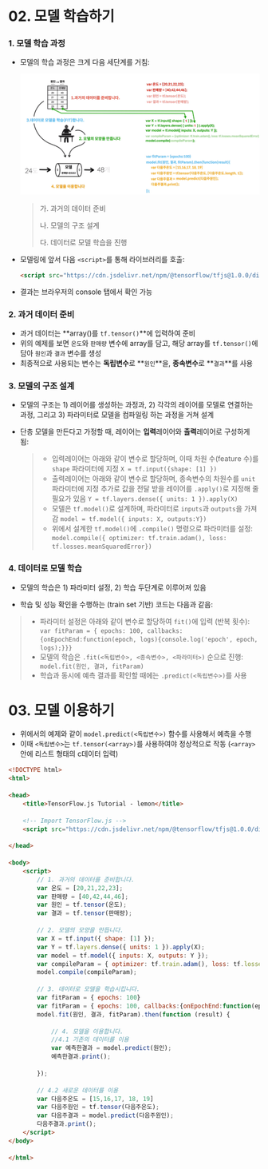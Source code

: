 # 02. 모델 학습하기

### 1. 모델 학습 과정

- 모델의 학습 과정은 크게 다음 세단계를 거침:

  ![](modeling.PNG)

  > 가. 과거의 데이터 준비
  >
  > 나. 모델의 구조 설계
  >
  > 다. 데이터로 모델 학습을 진행
  
- 모델링에 앞서 다음 `<script>`를 통해 라이브러리를 호출:

  ```html
  <script src="https://cdn.jsdelivr.net/npm/@tensorflow/tfjs@1.0.0/dist/tf.min.js"></script>
  ```

- 결과는 브라우저의 console 탭에서 확인 가능

### 2. 과거 데이터 준비

- 과거 데이터는 **array()를 `tf.tensor()`**에 입력하여 준비
- 위의 예제를 보면 `온도`와 `판매량` 변수에 array를 담고, 해당 array를 `tf.tensor()`에 담아 `원인`과 `결과` 변수를 생성
- 최종적으로 사용되는 변수는 **독립변수**로 **`원인`**을, **종속변수**로 **`결과`**를 사용

### 3. 모델의 구조 설계

- 모델의 구조는 1) 레이어를 생성하는 과정과, 2) 각각의 레이어를 모델로 연결하는 과정, 그리고 3) 파라미터로 모델을 컴파일링 하는 과정을 거쳐 설계

- 단층 모델을 만든다고 가정할 때, 레이어는 **입력**레이어와 **출력**레이어로 구성하게 됨:

  > - 입력레이어는 아래와 같이 변수로 할당하며, 이때 차원 수(feature 수)를 `shape` 파라미터에 지정
  >   `X = tf.input({shape: [1] })`
  > - 출력레이어는 아래와 같이 변수로 할당하며, 종속변수의 차원수를 `unit` 파라미터에 지정
  >   추가로 값을 전달 받을 레이어를 `.apply()`로 지정해 줄 필요가 있음
  >   `Y = tf.layers.dense({ units: 1 }).apply(X)`
  > - 모델은 `tf.model()`로 설계하며, 파라미터로 `inputs`과 `outputs`을 가져감
  >   `model = tf.model({ inputs: X, outputs:Y})`
  > - 위에서 설계한 `tf.model()`에 `.compile()` 명령으로 파라미터를 설정:
  >   `model.compile({ optimizer: tf.train.adam(), loss: tf.losses.meanSquaredError})`

### 4. 데이터로 모델 학습

- 모델의 학습은 1) 파라미터 설정, 2) 학습 두단계로 이루어져 있음

- 학습 및 성능 확인을 수행하는 (train set 기반) 코드는 다음과 같음:

 > - 파라미터 설정은 아래와 같이 변수로 할당하여 `fit()`에 입력 (반복 횟수):
 > `var fitParam = { epochs: 100, callbacks:{onEpochEnd:function(epoch, logs){console.log('epoch', epoch, logs);}}}`
 > - 모델의 학습은 `.fit(<독립변수>, <종속변수>, <파라미터>)` 순으로 진행:
 > `model.fit(원인, 결과, fitParam)`
 > - 학습과 동시에 예측 결과를 확인할 때에는 `.predict(<독립변수>)`를 사용

# 03. 모델 이용하기

- 위에서의 예제와 같이 `model.predict(<독립변수>)` 함수를 사용해서 예측을 수행
- 이때 `<독립변수>`는 `tf.tensor(<array>)`를 사용하여야 정상적으로 작동 (`<array>` 안에 리스트 형태의 c데이터 입력)


```html
<!DOCTYPE html>
<html>
 
<head>
    <title>TensorFlow.js Tutorial - lemon</title>
 
    <!-- Import TensorFlow.js -->
    <script src="https://cdn.jsdelivr.net/npm/@tensorflow/tfjs@1.0.0/dist/tf.min.js"></script>
     
</head>
 
<body>
    <script>
        // 1. 과거의 데이터를 준비합니다. 
        var 온도 = [20,21,22,23];
        var 판매량 = [40,42,44,46];
        var 원인 = tf.tensor(온도);
        var 결과 = tf.tensor(판매량);
 
        // 2. 모델의 모양을 만듭니다. 
        var X = tf.input({ shape: [1] });
        var Y = tf.layers.dense({ units: 1 }).apply(X);
        var model = tf.model({ inputs: X, outputs: Y });
        var compileParam = { optimizer: tf.train.adam(), loss: tf.losses.meanSquaredError }
        model.compile(compileParam);
 
        // 3. 데이터로 모델을 학습시킵니다. 
        var fitParam = { epochs: 100} 
        var fitParam = { epochs: 100, callbacks:{onEpochEnd:function(epoch, logs){console.log('epoch', epoch, logs);}}} // loss 추가 예제
        model.fit(원인, 결과, fitParam).then(function (result) {
             
            // 4. 모델을 이용합니다. 
            //4.1 기존의 데이터를 이용
            var 예측한결과 = model.predict(원인);
            예측한결과.print();
 
        });  
 
        // 4.2 새로운 데이터를 이용
        var 다음주온도 = [15,16,17, 18, 19]
        var 다음주원인 = tf.tensor(다음주온도);
        var 다음주결과 = model.predict(다음주원인);
        다음주결과.print();
    </script>
</body>
 
</html>
```

